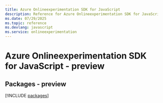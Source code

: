 ```yaml
---
title: Azure Onlineexperimentation SDK for JavaScript
description: Reference for Azure Onlineexperimentation SDK for JavaScript
ms.date: 07/29/2025
ms.topic: reference
ms.devlang: javascript
ms.service: onlineexperimentation
---
```

# Azure Onlineexperimentation SDK for JavaScript - preview
## Packages - preview
[!INCLUDE [packages](onlineexperimentation-index.md)]